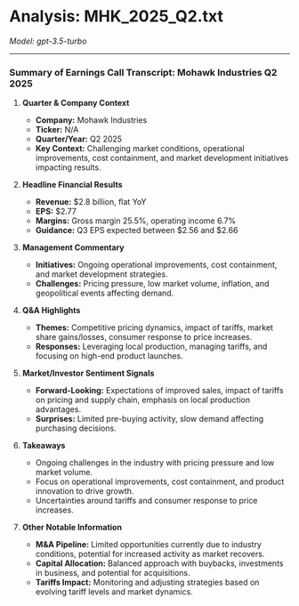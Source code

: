 # Analysis: MHK_2025_Q2.txt

*Model: gpt-3.5-turbo*

---

### Summary of Earnings Call Transcript: Mohawk Industries Q2 2025

1. **Quarter & Company Context**
   - **Company:** Mohawk Industries
   - **Ticker:** N/A
   - **Quarter/Year:** Q2 2025
   - **Key Context:** Challenging market conditions, operational improvements, cost containment, and market development initiatives impacting results.

2. **Headline Financial Results**
   - **Revenue:** $2.8 billion, flat YoY
   - **EPS:** $2.77
   - **Margins:** Gross margin 25.5%, operating income 6.7%
   - **Guidance:** Q3 EPS expected between $2.56 and $2.66

3. **Management Commentary**
   - **Initiatives:** Ongoing operational improvements, cost containment, and market development strategies.
   - **Challenges:** Pricing pressure, low market volume, inflation, and geopolitical events affecting demand.

4. **Q&A Highlights**
   - **Themes:** Competitive pricing dynamics, impact of tariffs, market share gains/losses, consumer response to price increases.
   - **Responses:** Leveraging local production, managing tariffs, and focusing on high-end product launches.

5. **Market/Investor Sentiment Signals**
   - **Forward-Looking:** Expectations of improved sales, impact of tariffs on pricing and supply chain, emphasis on local production advantages.
   - **Surprises:** Limited pre-buying activity, slow demand affecting purchasing decisions.

6. **Takeaways**
   - Ongoing challenges in the industry with pricing pressure and low market volume.
   - Focus on operational improvements, cost containment, and product innovation to drive growth.
   - Uncertainties around tariffs and consumer response to price increases.

7. **Other Notable Information**
   - **M&A Pipeline:** Limited opportunities currently due to industry conditions, potential for increased activity as market recovers.
   - **Capital Allocation:** Balanced approach with buybacks, investments in business, and potential for acquisitions.
   - **Tariffs Impact:** Monitoring and adjusting strategies based on evolving tariff levels and market dynamics.